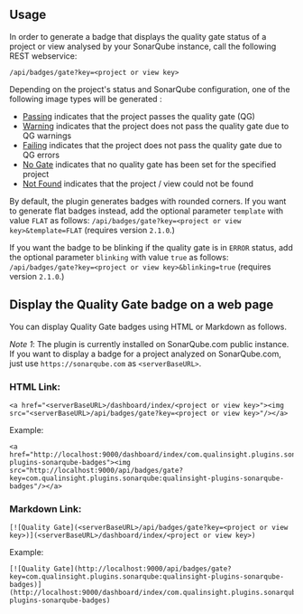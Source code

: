 ## Usage

In order to generate a badge that displays the quality gate status of a project or view analysed by your SonarQube instance, call the following REST webservice:

```/api/badges/gate?key=<project or view key>```

Depending on the project's status and SonarQube configuration, one of the following image types will be generated :

* [Passing](images/gate_rounded_passing.svg) indicates that the project passes the quality gate (QG)
* [Warning](images/gate_rounded_warning.svg) indicates that the project does not pass the quality gate due to QG warnings
* [Failing](images/gate_rounded_failing.svg) indicates that the project does not pass the quality gate due to QG errors
* [No Gate](images/gate_rounded_notset.svg) indicates that no quality gate has been set for the specified project
* [Not Found](images/gate_rounded_notfound.svg) indicates that the project / view could not be found

By default, the plugin generates badges with rounded corners. If you want to generate flat badges instead, add the optional parameter ``template`` with value ``FLAT`` as follows: ``/api/badges/gate?key=<project or view key>&template=FLAT`` (requires version `2.1.0`.)

If you want the badge to be blinking if the quality gate is in `ERROR` status, add the optional parameter ``blinking`` with value ``true`` as follows: ``/api/badges/gate?key=<project or view key>&blinking=true`` (requires version `2.1.0`.)

## Display the Quality Gate badge on a web page

You can display Quality Gate badges using HTML or Markdown as follows.

*Note 1*: The plugin is currently installed on SonarQube.com public instance. If you want to display a badge for a project analyzed on SonarQube.com, just use ``https://sonarqube.com`` as ``<serverBaseURL>``.

### HTML Link:

```
<a href="<serverBaseURL>/dashboard/index/<project or view key>"><img src="<serverBaseURL>/api/badges/gate?key=<project or view key>"/></a>
```

Example:

```
<a href="http://localhost:9000/dashboard/index/com.qualinsight.plugins.sonarqube:qualinsight-plugins-sonarqube-badges"><img src="http://localhost:9000/api/badges/gate?key=com.qualinsight.plugins.sonarqube:qualinsight-plugins-sonarqube-badges"/></a>
```

### Markdown Link:

```
[![Quality Gate](<serverBaseURL>/api/badges/gate?key=<project or view key>)](<serverBaseURL>/dashboard/index/<project or view key>)
```

Example:

```
[![Quality Gate](http://localhost:9000/api/badges/gate?key=com.qualinsight.plugins.sonarqube:qualinsight-plugins-sonarqube-badges)](http://localhost:9000/dashboard/index/com.qualinsight.plugins.sonarqube:qualinsight-plugins-sonarqube-badges)
```